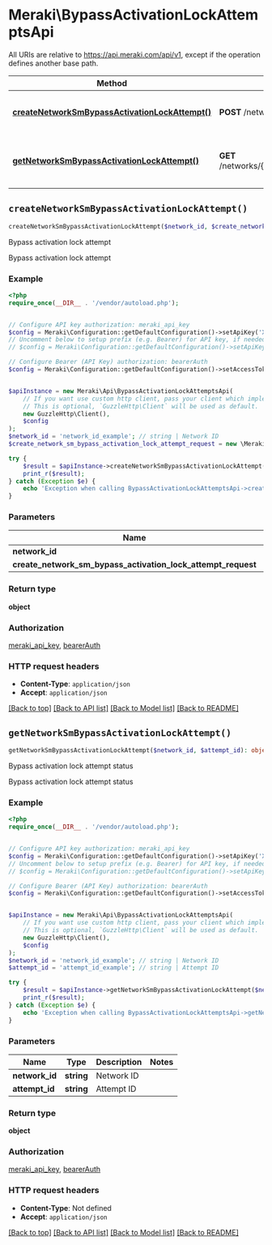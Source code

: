 # Meraki\BypassActivationLockAttemptsApi

All URIs are relative to https://api.meraki.com/api/v1, except if the operation defines another base path.

| Method | HTTP request | Description |
| ------------- | ------------- | ------------- |
| [**createNetworkSmBypassActivationLockAttempt()**](BypassActivationLockAttemptsApi.md#createNetworkSmBypassActivationLockAttempt) | **POST** /networks/{networkId}/sm/bypassActivationLockAttempts | Bypass activation lock attempt |
| [**getNetworkSmBypassActivationLockAttempt()**](BypassActivationLockAttemptsApi.md#getNetworkSmBypassActivationLockAttempt) | **GET** /networks/{networkId}/sm/bypassActivationLockAttempts/{attemptId} | Bypass activation lock attempt status |


## `createNetworkSmBypassActivationLockAttempt()`

```php
createNetworkSmBypassActivationLockAttempt($network_id, $create_network_sm_bypass_activation_lock_attempt_request): object
```

Bypass activation lock attempt

Bypass activation lock attempt

### Example

```php
<?php
require_once(__DIR__ . '/vendor/autoload.php');


// Configure API key authorization: meraki_api_key
$config = Meraki\Configuration::getDefaultConfiguration()->setApiKey('X-Cisco-Meraki-API-Key', 'YOUR_API_KEY');
// Uncomment below to setup prefix (e.g. Bearer) for API key, if needed
// $config = Meraki\Configuration::getDefaultConfiguration()->setApiKeyPrefix('X-Cisco-Meraki-API-Key', 'Bearer');

// Configure Bearer (API Key) authorization: bearerAuth
$config = Meraki\Configuration::getDefaultConfiguration()->setAccessToken('YOUR_ACCESS_TOKEN');


$apiInstance = new Meraki\Api\BypassActivationLockAttemptsApi(
    // If you want use custom http client, pass your client which implements `GuzzleHttp\ClientInterface`.
    // This is optional, `GuzzleHttp\Client` will be used as default.
    new GuzzleHttp\Client(),
    $config
);
$network_id = 'network_id_example'; // string | Network ID
$create_network_sm_bypass_activation_lock_attempt_request = new \Meraki\Model\CreateNetworkSmBypassActivationLockAttemptRequest(); // \Meraki\Model\CreateNetworkSmBypassActivationLockAttemptRequest

try {
    $result = $apiInstance->createNetworkSmBypassActivationLockAttempt($network_id, $create_network_sm_bypass_activation_lock_attempt_request);
    print_r($result);
} catch (Exception $e) {
    echo 'Exception when calling BypassActivationLockAttemptsApi->createNetworkSmBypassActivationLockAttempt: ', $e->getMessage(), PHP_EOL;
}
```

### Parameters

| Name | Type | Description  | Notes |
| ------------- | ------------- | ------------- | ------------- |
| **network_id** | **string**| Network ID | |
| **create_network_sm_bypass_activation_lock_attempt_request** | [**\Meraki\Model\CreateNetworkSmBypassActivationLockAttemptRequest**](../Model/CreateNetworkSmBypassActivationLockAttemptRequest.md)|  | |

### Return type

**object**

### Authorization

[meraki_api_key](../../README.md#meraki_api_key), [bearerAuth](../../README.md#bearerAuth)

### HTTP request headers

- **Content-Type**: `application/json`
- **Accept**: `application/json`

[[Back to top]](#) [[Back to API list]](../../README.md#endpoints)
[[Back to Model list]](../../README.md#models)
[[Back to README]](../../README.md)

## `getNetworkSmBypassActivationLockAttempt()`

```php
getNetworkSmBypassActivationLockAttempt($network_id, $attempt_id): object
```

Bypass activation lock attempt status

Bypass activation lock attempt status

### Example

```php
<?php
require_once(__DIR__ . '/vendor/autoload.php');


// Configure API key authorization: meraki_api_key
$config = Meraki\Configuration::getDefaultConfiguration()->setApiKey('X-Cisco-Meraki-API-Key', 'YOUR_API_KEY');
// Uncomment below to setup prefix (e.g. Bearer) for API key, if needed
// $config = Meraki\Configuration::getDefaultConfiguration()->setApiKeyPrefix('X-Cisco-Meraki-API-Key', 'Bearer');

// Configure Bearer (API Key) authorization: bearerAuth
$config = Meraki\Configuration::getDefaultConfiguration()->setAccessToken('YOUR_ACCESS_TOKEN');


$apiInstance = new Meraki\Api\BypassActivationLockAttemptsApi(
    // If you want use custom http client, pass your client which implements `GuzzleHttp\ClientInterface`.
    // This is optional, `GuzzleHttp\Client` will be used as default.
    new GuzzleHttp\Client(),
    $config
);
$network_id = 'network_id_example'; // string | Network ID
$attempt_id = 'attempt_id_example'; // string | Attempt ID

try {
    $result = $apiInstance->getNetworkSmBypassActivationLockAttempt($network_id, $attempt_id);
    print_r($result);
} catch (Exception $e) {
    echo 'Exception when calling BypassActivationLockAttemptsApi->getNetworkSmBypassActivationLockAttempt: ', $e->getMessage(), PHP_EOL;
}
```

### Parameters

| Name | Type | Description  | Notes |
| ------------- | ------------- | ------------- | ------------- |
| **network_id** | **string**| Network ID | |
| **attempt_id** | **string**| Attempt ID | |

### Return type

**object**

### Authorization

[meraki_api_key](../../README.md#meraki_api_key), [bearerAuth](../../README.md#bearerAuth)

### HTTP request headers

- **Content-Type**: Not defined
- **Accept**: `application/json`

[[Back to top]](#) [[Back to API list]](../../README.md#endpoints)
[[Back to Model list]](../../README.md#models)
[[Back to README]](../../README.md)
